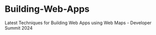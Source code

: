 # Building-Web-Apps
Latest Techniques for Building Web Apps using Web Maps - Developer Summit 2024

